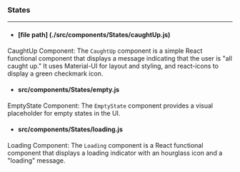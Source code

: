 ### States
---------------
* #### [file path] (./src/components/States/caughtUp.js)
CaughtUp Component: The `CaughtUp` component is a simple React functional component that displays a message indicating that the user is "all caught up." It uses Material-UI for layout and styling, and react-icons to display a green checkmark icon.

* #### src/components/States/empty.js
EmptyState Component: The `EmptyState` component provides a visual placeholder for empty states in the UI.

* #### src/components/States/loading.js
Loading Component: The `Loading` component is a React functional component that displays a loading indicator with an hourglass icon and a "loading" message.
